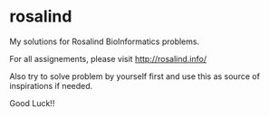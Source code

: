 rosalind
========

My solutions for Rosalind BioInformatics problems.

For all assignements, please visit http://rosalind.info/

Also try to solve problem by yourself first and use this as source of inspirations if needed.

Good Luck!!
